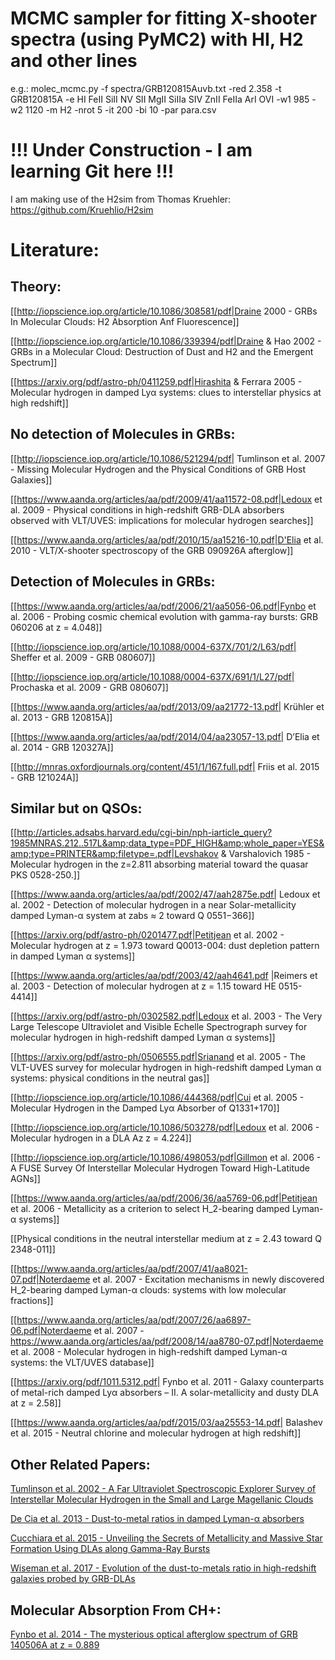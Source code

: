 # MCMC sampler for fitting X-shooter spectra (using PyMC2) with HI, H2 and other lines

e.g.:
molec_mcmc.py -f spectra/GRB120815Auvb.txt -red 2.358 -t GRB120815A
-e HI FeII SiII NV SII MgII SiIIa SIV ZnII FeIIa ArI OVI
-w1 985 -w2 1120 -m H2 -nrot 5 -it 200 -bi 10 -par para.csv

# !!! Under Construction - I am learning Git here !!!

I am making use of the H2sim from Thomas Kruehler:
https://github.com/Kruehlio/H2sim

# Literature:

## Theory:

[[http://iopscience.iop.org/article/10.1086/308581/pdf|Draine 2000 - GRBs In Molecular Clouds: H2 Absorption Anf Fluorescence]]

[[http://iopscience.iop.org/article/10.1086/339394/pdf|Draine & Hao 2002 - GRBs in a Molecular Cloud: Destruction of Dust and H2 and the Emergent Spectrum]]

[[https://arxiv.org/pdf/astro-ph/0411259.pdf|Hirashita & Ferrara 2005 - Molecular hydrogen in damped Lyα systems: clues to interstellar physics at high redshift]]

## No detection of Molecules in GRBs:

[[http://iopscience.iop.org/article/10.1086/521294/pdf| Tumlinson et al. 2007 - Missing Molecular Hydrogen and the Physical Conditions of GRB Host Galaxies]]

[[https://www.aanda.org/articles/aa/pdf/2009/41/aa11572-08.pdf|Ledoux et al. 2009 - Physical conditions in high-redshift GRB-DLA absorbers observed with VLT/UVES: implications for molecular hydrogen searches]]

[[https://www.aanda.org/articles/aa/pdf/2010/15/aa15216-10.pdf|D'Elia et al. 2010 - VLT/X-shooter spectroscopy of the GRB 090926A afterglow]]

## Detection of Molecules in GRBs:

[[https://www.aanda.org/articles/aa/pdf/2006/21/aa5056-06.pdf|Fynbo et al. 2006 - Probing cosmic chemical evolution with gamma-ray bursts: GRB 060206 at z = 4.048]]

[[http://iopscience.iop.org/article/10.1088/0004-637X/701/2/L63/pdf| Sheffer et al. 2009 - GRB 080607]]

[[http://iopscience.iop.org/article/10.1088/0004-637X/691/1/L27/pdf| Prochaska et al. 2009 - GRB 080607]]

[[https://www.aanda.org/articles/aa/pdf/2013/09/aa21772-13.pdf| Krühler et al. 2013 - GRB 120815A]]

[[https://www.aanda.org/articles/aa/pdf/2014/04/aa23057-13.pdf| D’Elia et al. 2014 - GRB 120327A]]

[[http://mnras.oxfordjournals.org/content/451/1/167.full.pdf| Friis et al. 2015 - GRB 121024A]]

## Similar but on QSOs:

[[http://articles.adsabs.harvard.edu/cgi-bin/nph-iarticle_query?1985MNRAS.212..517L&amp;data_type=PDF_HIGH&amp;whole_paper=YES&amp;type=PRINTER&amp;filetype=.pdf|Levshakov & Varshalovich 1985 - Molecular hydrogen in the z=2.811 absorbing material toward the quasar PKS 0528-250.]]

[[https://www.aanda.org/articles/aa/pdf/2002/47/aah2875e.pdf| Ledoux et al. 2002 - Detection of molecular hydrogen in a near Solar-metallicity damped Lyman-α system at zabs ≈ 2 toward Q 0551−366]]

[[https://arxiv.org/pdf/astro-ph/0201477.pdf|Petitjean et al. 2002 - Molecular hydrogen at z = 1.973 toward Q0013-004: dust depletion pattern in damped Lyman α systems]]

[[https://www.aanda.org/articles/aa/pdf/2003/42/aah4641.pdf |Reimers et al. 2003 - Detection of molecular hydrogen at z = 1.15 toward HE 0515-4414]]

[[https://arxiv.org/pdf/astro-ph/0302582.pdf|Ledoux et al. 2003 - The Very Large Telescope Ultraviolet and Visible Echelle Spectrograph survey for molecular hydrogen in high-redshift damped Lyman α systems]]

[[https://arxiv.org/pdf/astro-ph/0506555.pdf|Srianand et al. 2005 - The VLT-UVES survey for molecular hydrogen in high-redshift damped Lyman α systems: physical conditions in the neutral gas]]

[[http://iopscience.iop.org/article/10.1086/444368/pdf|Cui et al. 2005 - Molecular Hydrogen in the Damped Lyα Absorber of Q1331+170]]

[[http://iopscience.iop.org/article/10.1086/503278/pdf|Ledoux et al. 2006 - Molecular hydrogen in a DLA Az z = 4.224]]

[[http://iopscience.iop.org/article/10.1086/498053/pdf|Gillmon et al. 2006 - A FUSE Survey Of Interstellar Molecular Hydrogen Toward High-Latitude AGNs]]

[[https://www.aanda.org/articles/aa/pdf/2006/36/aa5769-06.pdf|Petitjean et al. 2006 - Metallicity as a criterion to select H_2-bearing damped Lyman-α systems]]

[[Physical conditions in the neutral interstellar medium at z = 2.43 toward Q 2348-011]]

[[https://www.aanda.org/articles/aa/pdf/2007/41/aa8021-07.pdf|Noterdaeme et al. 2007 - Excitation mechanisms in newly discovered H_2-bearing damped Lyman-α clouds: systems with low molecular fractions]]

[[https://www.aanda.org/articles/aa/pdf/2007/26/aa6897-06.pdf|Noterdaeme et al. 2007 - https://www.aanda.org/articles/aa/pdf/2008/14/aa8780-07.pdf|Noterdaeme et al. 2008 - Molecular hydrogen in high-redshift damped Lyman-α systems: the VLT/UVES database]]

[[https://arxiv.org/pdf/1011.5312.pdf| Fynbo et al. 2011 - Galaxy counterparts of metal-rich damped Lyα absorbers – II. A solar-metallicity and dusty DLA at z = 2.58]]

[[https://www.aanda.org/articles/aa/pdf/2015/03/aa25553-14.pdf| Balashev et al. 2015 - Neutral chlorine and molecular hydrogen at high redshift]]

## Other Related Papers:

[Tumlinson et al. 2002 - A Far Ultraviolet Spectroscopic Explorer Survey of Interstellar Molecular Hydrogen in the Small and Large Magellanic Clouds](http://iopscience.iop.org/article/10.1086/338112/pdf)

[De Cia et al. 2013 - Dust-to-metal ratios in damped Lyman-α absorbers](https://www.aanda.org/articles/aa/pdf/2013/12/aa21834-13.pdf)

[Cucchiara et al. 2015 - Unveiling the Secrets of Metallicity and Massive Star Formation Using DLAs along Gamma-Ray Bursts](http://iopscience.iop.org/article/10.1088/0004-637X/804/1/51/pdf)

[Wiseman et al. 2017 - Evolution of the dust-to-metals ratio in high-redshift galaxies probed by GRB-DLAs](https://www.aanda.org/articles/aa/pdf/2017/03/aa29228-16.pdf)

## Molecular Absorption From CH+:

[Fynbo et al. 2014 - The mysterious optical afterglow spectrum of GRB 140506A at z = 0.889](https://www.aanda.org/articles/aa/pdf/2014/12/aa24726-14.pdf)
